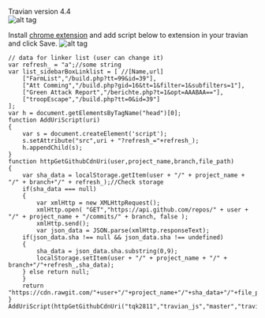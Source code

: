 Travian version 4.4  
![alt tag](https://cdn.rawgit.com/tqk2811/travian_js/6ce6054d/Untitled.png)

Install [chrome extension](https://chrome.google.com/webstore/detail/poakhlngfciodnhlhhgnaaelnpjljija) and add script below to extension in your travian and click Save.
![alt tag](https://cdn.rawgit.com/tqk2811/travian_js/6ce6054d/Untitled.png)

```
// data for linker list (user can change it)
var refresh_ = "a";//some string
var list_sidebarBoxLinklist = [ //[Name,url]
    ["FarmList","/build.php?tt=99&id=39"],
    ["Att Comming","/build.php?gid=16&tt=1&filter=1&subfilters=1"],
    ["Green Attack Report","/berichte.php?t=1&opt=AAABAA=="],
    ["troopEscape","/build.php?tt=0&id=39"]
];
var h = document.getElementsByTagName("head")[0];
function AddUriScript(uri)
{
    var s = document.createElement('script');
    s.setAttribute("src",uri + "?refresh_="+refresh_);
    h.appendChild(s);
}
function httpGetGithubCdnUri(user,project_name,branch,file_path)
{    
    var sha_data = localStorage.getItem(user + "/" + project_name + "/" + branch+"/" + refresh_);//Check storage
    if(sha_data === null)
    {
        var xmlHttp = new XMLHttpRequest();
        xmlHttp.open( "GET","https://api.github.com/repos/" + user + "/" + project_name + "/commits/" + branch, false );
        xmlHttp.send();		
        var json_data = JSON.parse(xmlHttp.responseText);		
	if(json_data.sha !== null && json_data.sha !== undefined)
	{
	    sha_data = json_data.sha.substring(0,9);
	    localStorage.setItem(user + "/" + project_name + "/" + branch+"/"+refresh_,sha_data);
	} else return null;
    }
    return "https://cdn.rawgit.com/"+user+"/"+project_name+"/"+sha_data+"/"+file_path;
}
AddUriScript(httpGetGithubCdnUri("tqk2811","travian_js","master","travian_libs.js"));
```

